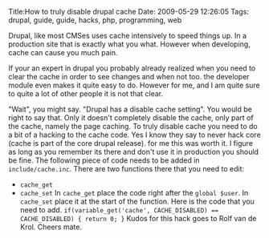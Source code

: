 Title:How to truly disable drupal cache
Date: 2009-05-29 12:26:05
Tags: drupal, guide, guide, hacks, php, programming, web

Drupal, like most CMSes uses cache intensively to speed things up. In a
production site that is exactly what you what. However when developing, cache
can cause you much pain.

If your an expert in drupal you probably already realized when you need to
clear the cache in order to see changes and when not too. the developer module
even makes it quite easy to do. However for me, and I am quite sure to quite a
lot of other people it is not that clear.

"Wait", you might say. "Drupal has a disable cache setting". You would be
right to say that. Only it doesn't completely disable the cache, only part of
the cache, namely the page caching. To truly disable cache you need to do a
bit of a hacking to the cache code. Yes I know they say to never hack core
(cache is part of the core drupal release). for me this was worth it. I figure
as long as you remember its there and don't use it in production you should be
fine. The following piece of code needs to be added in `include/cache.inc`.
There are two functions there that you need to edit:

  * `cache_get`
  * `cache_set`
In `cache_get` place the code right after the `global $user`. In `cache_set`
place it at the start of the function. Here is the code that you need to add.
` if(variable_get('cache', CACHE_DISABLED) == CACHE_DISABLED) { return 0; } `
Kudos for this hack goes to Rolf van de Krol. Cheers mate.

